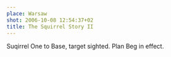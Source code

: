 ```yaml
---
place: Warsaw
shot: 2006-10-08 12:54:37+02
title: The Squirrel Story II
---
```


Suqirrel One to Base, target sighted. Plan Beg in effect.
